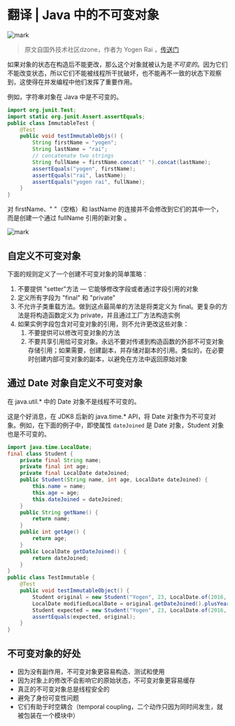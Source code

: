 # 翻译 | Java 中的不可变对象

![mark](https://image.talkmoney.cn/luwei/20190407/vjx2l2Js1IYd.jpg?imageslim)

> 原文自国外技术社区dzone，作者为  Yogen Rai ，[传送门](https://dzone.com/articles/java-immutable-objects)

如果对象的状态在构造后不能更改，那么这个对象就被认为是*不可变的*。因为它们不能改变状态，所以它们不能被线程所干扰破坏，也不能再不一致的状态下观察到，这使得在并发编程中他们发挥了重要作用。

例如，字符串对象在 Java 中是不可变的。

``` java
import org.junit.Test;
import static org.junit.Assert.assertEquals;
public class ImmutableTest {
    @Test
    public void testImmutableObjs() {
        String firstName = "yogen";
        String lastName = "rai";
        // concatenate two strings
        String fullName = firstName.concat(" ").concat(lastName);
        assertEquals("yogen", firstName);
        assertEquals("rai", lastName);
        assertEquals("yogen rai", fullName);
    }
}
```

对 firstName、" "（空格）和 lastName 的连接并不会修改到它们的其中一个，而是创建一个通过 fullName 引用的新对象 。

![mark](https://image.talkmoney.cn/luwei/20190407/LR7Vf9KL6hKL.png?imageslim)

## 自定义不可变对象

下面的规则定义了一个创建不可变对象的简单策略：

1. 不要提供 "setter"方法 — 它能够修改字段或者通过字段引用的对象
2. 定义所有字段为 "final" 和 "private"
3. 不允许子类重载方法。做到这点最简单的方法是将类定义为 final。更复杂的方法是将构造函数定义为 private，并且通过工厂方法构造实例
4. 如果实例字段包含对可变对象的引用，则不允许更改这些对象：
   1. 不要提供可以修改可变对象的方法
   2. 不要共享引用给可变对象。永远不要对传递到构造函数的外部不可变对象存储引用；如果需要，创建副本，并存储对副本的引用。类似的，在必要时创建内部可变对象的副本，以避免在方法中返回原始对象

## 通过 Date 对象自定义不可变对象

在 java.util.* 中的 Date 对象不是线程不可变的。

这是个好消息，在 JDK8 后新的 java.time.* API，将 Date 对象作为不可变对象。例如，在下面的例子中，即使属性 `dateJoined` 是 Date 对象，Student 对象也是不可变的。

``` java
import java.time.LocalDate;
final class Student {
    private final String name;
    private final int age;
    private final LocalDate dateJoined;
    public Student(String name, int age, LocalDate dateJoined) {
        this.name = name;
        this.age = age;
        this.dateJoined = dateJoined;
    }
    public String getName() {
        return name;
    }
    public int getAge() {
        return age;
    }
    public LocalDate getDateJoined() {
        return dateJoined;
    }
}
public class TestImmutable {
    @Test
    public void testImmutableObject() {
        Student original = new Student("Yogen", 23, LocalDate.of(2016, 5, 1));
        LocalDate modifiedLocalDate = original.getDateJoined().plusYears(2);
        Student expected = new Student("Yogen", 23, LocalDate.of(2016, 5, 1));
        assertEquals(expected, original);
    }
}
```

## 不可变对象的好处

- 因为没有副作用，不可变对象更容易构造、测试和使用
- 因为对象上的修改不会影响它的原始状态，不可变对象更容易缓存
- 真正的不可变对象总是线程安全的
- 避免了身份可变性问题
- 它们有助于时空耦合（temporal coupling，二个动作只因为同时间发生，就被包装在一个模块中）